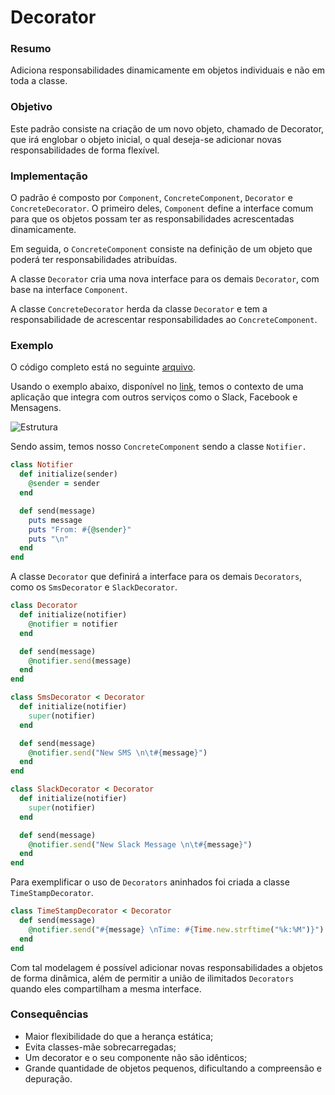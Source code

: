 # Decorator

### Resumo
  Adiciona responsabilidades dinamicamente em objetos individuais e não em toda a classe.

### Objetivo
  Este padrão consiste na criação de um novo objeto, chamado de Decorator, que irá englobar o objeto inicial, o qual deseja-se adicionar novas responsabilidades de forma flexível.

### Implementação
O padrão é composto por `Component`, `ConcreteComponent`, `Decorator` e `ConcreteDecorator`. O primeiro deles, `Component` define a interface comum para que os objetos possam ter as responsabilidades acrescentadas dinamicamente. 

Em seguida, o `ConcreteComponent` consiste na definição de um objeto que poderá ter responsabilidades atribuídas.

A classe `Decorator` cria uma nova interface para os demais `Decorator`, com base na interface `Component`.

A classe `ConcreteDecorator` herda da classe `Decorator` e tem a responsabilidade de acrescentar responsabilidades ao `ConcreteComponent`.


### Exemplo

O código completo está no seguinte [arquivo](decorator.rb).

Usando o exemplo abaixo, disponível no [link](https://refactoring.guru/pt-br/design-patterns/decorator/), temos o contexto de uma aplicação que integra com outros serviços como o Slack, Facebook e Mensagens. 

![Estrutura](https://refactoring.guru/images/patterns/diagrams/decorator/solution2.png?id=3af1a4b6994c29000217)

Sendo assim, temos nosso `ConcreteComponent` sendo a classe `Notifier.`

```ruby
class Notifier
  def initialize(sender)
    @sender = sender
  end

  def send(message)
    puts message
    puts "From: #{@sender}"
    puts "\n"
  end
end
```

 A classe `Decorator` que definirá a interface para os demais `Decorators`, como os `SmsDecorator` e `SlackDecorator`. 

```ruby
class Decorator 
  def initialize(notifier)
    @notifier = notifier
  end

  def send(message)
    @notifier.send(message)
  end  
end

class SmsDecorator < Decorator
  def initialize(notifier)
    super(notifier)
  end

  def send(message)
    @notifier.send("New SMS \n\t#{message}")
  end
end

class SlackDecorator < Decorator
  def initialize(notifier)
    super(notifier)
  end

  def send(message)
    @notifier.send("New Slack Message \n\t#{message}")
  end
end
```

Para exemplificar o uso de `Decorators` aninhados foi criada a classe `TimeStampDecorator`.

```ruby
class TimeStampDecorator < Decorator
  def send(message)
    @notifier.send("#{message} \nTime: #{Time.new.strftime("%k:%M")}")
  end
end
```

Com tal modelagem é possível adicionar novas responsabilidades a objetos de forma dinâmica, além de permitir a união de ilimitados  `Decorators` quando eles compartilham a mesma interface.

### Consequências

- Maior flexibilidade do que a herança estática;
- Evita classes-mãe sobrecarregadas;
- Um decorator e o seu componente não são idênticos;
- Grande quantidade de objetos pequenos, dificultando a compreensão e depuração.